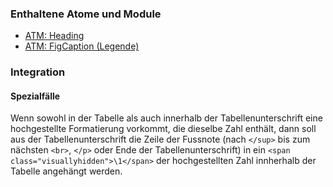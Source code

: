 ### Enthaltene Atome und Module
* <a href="../../atoms/headings/headings.html">ATM: Heading</a>
* <a href="../../atoms/figcaption/figcaption.html">ATM: FigCaption (Legende)</a>


### Integration



#### Spezialfälle

Wenn sowohl in der Tabelle als auch innerhalb der Tabellenunterschrift eine hochgestellte Formatierung vorkommt, die dieselbe Zahl enthält, dann soll aus der Tabellenunterschrift die Zeile der Fussnote (nach ```</sup>``` bis zum nächsten ```<br>```, ```</p>``` oder Ende der Tabellenunterschrift) in ein ```<span class="visuallyhidden">\1</span>``` der hochgestellten Zahl innherhalb der Tabelle angehängt werden.
